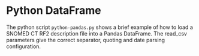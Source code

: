 # Python DataFrame
The python script `python-pandas.py` shows a brief example of how to load a SNOMED CT RF2 description file into a Pandas DataFrame. 
The read_csv parameters give the correct separator, quoting and date parsing configuration. 
